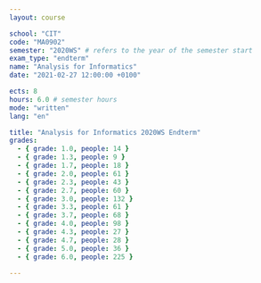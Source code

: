 ```yaml
---
layout: course

school: "CIT"
code: "MA0902"
semester: "2020WS" # refers to the year of the semester start
exam_type: "endterm"
name: "Analysis for Informatics"
date: "2021-02-27 12:00:00 +0100"

ects: 8
hours: 6.0 # semester hours
mode: "written"
lang: "en"

title: "Analysis for Informatics 2020WS Endterm"
grades:
  - { grade: 1.0, people: 14 }
  - { grade: 1.3, people: 9 }
  - { grade: 1.7, people: 18 }
  - { grade: 2.0, people: 61 }
  - { grade: 2.3, people: 43 }
  - { grade: 2.7, people: 60 }
  - { grade: 3.0, people: 132 }
  - { grade: 3.3, people: 61 }
  - { grade: 3.7, people: 68 }
  - { grade: 4.0, people: 98 }
  - { grade: 4.3, people: 27 }
  - { grade: 4.7, people: 28 }
  - { grade: 5.0, people: 36 }
  - { grade: 6.0, people: 225 }

---
```



